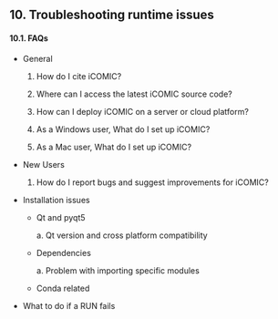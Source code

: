 ## 10. Troubleshooting runtime issues

#### 10.1. FAQs

-  General

	1. How do I cite iCOMIC?

	2. Where can I access the latest iCOMIC source code?

	3. How can I deploy iCOMIC on a server or cloud platform?

	4. As a Windows user, What do I set up iCOMIC?

	5. As a Mac user, What do I set up iCOMIC?

-  New Users

	1. How do I report bugs and suggest improvements for iCOMIC?

- Installation issues

    - Qt and pyqt5
    
        a. Qt version and cross platform compatibility
      
      
    - Dependencies
  
        a. Problem with importing specific modules
      
      
    - Conda related


-  What to do if a RUN fails
